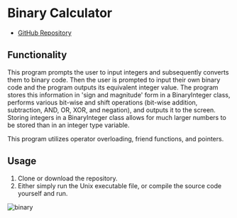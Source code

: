 # Binary Calculator

* [GitHub Repository](https://github.com/colinmcdaniel/binary-calculator)

## Functionality

This program prompts the user to input integers and subsequently converts them to binary code. Then the user is prompted to input their own binary code and the program outputs its equivalent integer value. The program stores this information in 'sign and magnitude' form in a BinaryInteger class, performs various bit-wise and shift operations (bit-wise addition, subtraction, AND, OR, XOR, and negation), and outputs it to the screen. Storing integers in a BinaryInteger class allows for much larger numbers to be stored than in an integer type variable.

This program utilizes operator overloading, friend functions, and pointers.

## Usage

1. Clone or download the repository.
2. Either simply run the Unix executable file, or compile the source code yourself and run.

![binary](https://cloud.githubusercontent.com/assets/18273101/22320117/31a3a094-e33e-11e6-8b90-361adfb7ba42.gif)
